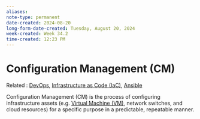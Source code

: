```yaml
---
aliases:
note-type: permanent
date-created: 2024-08-20
long-form-date-created: Tuesday, August 20, 2024
week-created: Week 34.2
time-created: 12:23 PM
---
```


# Configuration Management (CM)

Related : [DevOps](DevOps), [Infrastructure as Code (IaC)](<Infrastructure%20as%20Code%20(IaC).md>), [Ansible](Ansible.md)

Configuration Management (CM) is the process of configuring infrastructure assets
(e.g. [Virtual Machine (VM)](<../3-permanent-notes-🧲/Virtual%20Machine%20(VM).md>), network switches, and cloud resources) for a specific
purpose in a predictable, repeatable manner.
